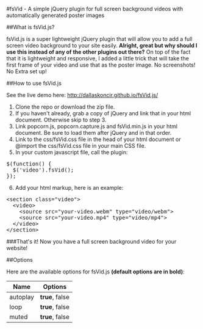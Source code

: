 #fsVid - A simple jQuery plugin for full screen background videos with automatically generated poster images

##What is fsVid.js?

fsVid.js is a super lightweight jQuery plugin that will allow you to add a full screen video background to your site easily. **Alright, great but why should I use this instead of any of the other plugins out there?** On top of the fact that it is lightweight and responsive, I added a little trick that will take the first frame of your video and use that as the poster image. No screenshots! No Extra set up!

##How to use fsVid.js

See the live demo here: http://dallaskoncir.github.io/fsVid.js/

1.  Clone the repo or download the zip file.
2.  If you haven't already, grab a copy of jQuery and link that in your html document. Otherwise skip to step 3.
3.  Link popcorn.js, popcorn.capture.js and fsVid.min.js in your html document. Be sure to load them after jQuery and in that order.
4.  Link to the css/fsVid.css file in the head of your html document or @import the css/fsVid.css file in your main CSS file.
5.  In your custom javascript file, call the plugin:
<pre>$(function() {<br /><span class="tab">&nbsp;&nbsp;$('video').fsVid();</span><br />});</pre>
6.  Add your html markup, here is an example:
<pre><span><</span><span>section</span> <span>class=</span><span>"video"</span><span>></span><br /><span class="tab">&nbsp;&nbsp;<</span><span>video></span><br /><span class="tab2">&nbsp;&nbsp;&nbsp;&nbsp;<</span><span>source </span><span>src="your-video.webm" type="video/webm"></span><br /><span class="tab2">&nbsp;&nbsp;&nbsp;&nbsp;<</span><span>source </span><span>src="your-video.mp4" type="video/mp4"></span><br /><span class="tab">&nbsp;&nbsp;<</span><span>/video></span><br /><span><</span><span>/section></span></pre>

###That's it! Now you have a full screen background video for your website!

##Options

Here are the available options for fsVid.js **(default options are in bold)**:

| Name          | Options      |
| ------------- | ------------ |
| autoplay  | **true**, false  |
| loop      | **true**, false  |
| muted     | **true**, false  |
